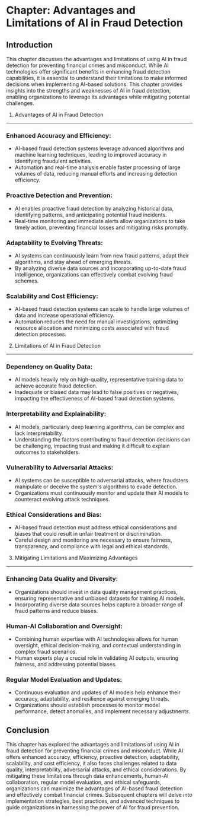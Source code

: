 Chapter: Advantages and Limitations of AI in Fraud Detection
============================================================

Introduction
------------

This chapter discusses the advantages and limitations of using AI in fraud detection for preventing financial crimes and misconduct. While AI technologies offer significant benefits in enhancing fraud detection capabilities, it is essential to understand their limitations to make informed decisions when implementing AI-based solutions. This chapter provides insights into the strengths and weaknesses of AI in fraud detection, enabling organizations to leverage its advantages while mitigating potential challenges.

1. Advantages of AI in Fraud Detection
--------------------------------------

### Enhanced Accuracy and Efficiency:

* AI-based fraud detection systems leverage advanced algorithms and machine learning techniques, leading to improved accuracy in identifying fraudulent activities.
* Automation and real-time analysis enable faster processing of large volumes of data, reducing manual efforts and increasing detection efficiency.

### Proactive Detection and Prevention:

* AI enables proactive fraud detection by analyzing historical data, identifying patterns, and anticipating potential fraud incidents.
* Real-time monitoring and immediate alerts allow organizations to take timely action, preventing financial losses and mitigating risks promptly.

### Adaptability to Evolving Threats:

* AI systems can continuously learn from new fraud patterns, adapt their algorithms, and stay ahead of emerging threats.
* By analyzing diverse data sources and incorporating up-to-date fraud intelligence, organizations can effectively combat evolving fraud schemes.

### Scalability and Cost Efficiency:

* AI-based fraud detection systems can scale to handle large volumes of data and increase operational efficiency.
* Automation reduces the need for manual investigations, optimizing resource allocation and minimizing costs associated with fraud detection processes.

2. Limitations of AI in Fraud Detection
---------------------------------------

### Dependency on Quality Data:

* AI models heavily rely on high-quality, representative training data to achieve accurate fraud detection.
* Inadequate or biased data may lead to false positives or negatives, impacting the effectiveness of AI-based fraud detection systems.

### Interpretability and Explainability:

* AI models, particularly deep learning algorithms, can be complex and lack interpretability.
* Understanding the factors contributing to fraud detection decisions can be challenging, impacting trust and making it difficult to explain outcomes to stakeholders.

### Vulnerability to Adversarial Attacks:

* AI systems can be susceptible to adversarial attacks, where fraudsters manipulate or deceive the system's algorithms to evade detection.
* Organizations must continuously monitor and update their AI models to counteract evolving attack techniques.

### Ethical Considerations and Bias:

* AI-based fraud detection must address ethical considerations and biases that could result in unfair treatment or discrimination.
* Careful design and monitoring are necessary to ensure fairness, transparency, and compliance with legal and ethical standards.

3. Mitigating Limitations and Maximizing Advantages
---------------------------------------------------

### Enhancing Data Quality and Diversity:

* Organizations should invest in data quality management practices, ensuring representative and unbiased datasets for training AI models.
* Incorporating diverse data sources helps capture a broader range of fraud patterns and reduce biases.

### Human-AI Collaboration and Oversight:

* Combining human expertise with AI technologies allows for human oversight, ethical decision-making, and contextual understanding in complex fraud scenarios.
* Human experts play a crucial role in validating AI outputs, ensuring fairness, and addressing potential biases.

### Regular Model Evaluation and Updates:

* Continuous evaluation and updates of AI models help enhance their accuracy, adaptability, and resilience against emerging threats.
* Organizations should establish processes to monitor model performance, detect anomalies, and implement necessary adjustments.

Conclusion
----------

This chapter has explored the advantages and limitations of using AI in fraud detection for preventing financial crimes and misconduct. While AI offers enhanced accuracy, efficiency, proactive detection, adaptability, scalability, and cost efficiency, it also faces challenges related to data quality, interpretability, adversarial attacks, and ethical considerations. By mitigating these limitations through data enhancements, human-AI collaboration, regular model evaluation, and ethical safeguards, organizations can maximize the advantages of AI-based fraud detection and effectively combat financial crimes. Subsequent chapters will delve into implementation strategies, best practices, and advanced techniques to guide organizations in harnessing the power of AI for fraud prevention.
